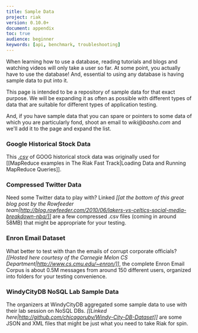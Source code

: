 ```yaml
---
title: Sample Data
project: riak
version: 0.10.0+
document: appendix
toc: true
audience: beginner
keywords: [api, benchmark, troubleshooting]
---
```


When learning how to use a database, reading tutorials and blogs and watching videos will only take a user so far. At some point, you actually have to use the database! And, essential to using any database is having sample data to put into it.

This page is intended to be a repository of sample data for that exact purpose. We will be expanding it as often as possible with different types of data that are suitable for different types of application testing.

And, if you have sample data that you can spare or pointers to some data of which you are particularly fond, shoot an email to _wiki@basho.com_ and we'll add it to the page and expand the list.

### Google Historical Stock Data

This *[.csv](https://github.com/basho/basho_docs/raw/master/source/data/goog.csv)* of GOOG historical stock data was originally used for [[MapReduce examples in The Riak Fast Track|Loading Data and Running MapReduce Queries]].

### Compressed Twitter Data

Need some Twitter data to play with? Linked *[[at the bottom of this great blog post by the Rowfeeder team|http://blog.rowfeeder.com/2010/06/lakers-vs-celtics-social-media-breakdown-nba/]]* are a few compressed .csv files (coming in around 58MB) that might be appropriate for your testing.

### Enron Email Dataset

What better to test with than the emails of corrupt corporate officials? *[[Hosted here courtesy of the Carnegie Melon CS Department|http://www.cs.cmu.edu/~enron/]]*, the complete Enron Email Corpus is about 0.5M messages from around 150 different users, organized into folders for your testing convenience.

### WindyCityDB NoSQL Lab Sample Data

The organizers at WindyCityDB aggregated some sample data to use with their lab session on NoSQL DBs. *[[Linked here|http://github.com/chicagoruby/Windy-City-DB-Dataset]]* are some JSON and XML files that might be just what you need to take Riak for spin.

